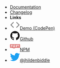 - [Documentation](/)
- [Changelog](changelog)
- **Links**
- [![Code](assets/img/code.svg)Demo (CodePen)](https://codepen.io/jhildenbiddle/pen/ZxYJrR/)
- [![Github](assets/img/github.svg)Github](https://github.com/jhildenbiddle/css-vars-ponyfill)
- [![NPM](assets/img/npm.svg)NPM](https://www.npmjs.com/package/css-vars-ponyfill)
- [![Twitter](assets/img/twitter.svg)@jhildenbiddle](http://twitter.com/jhildenbiddle)
